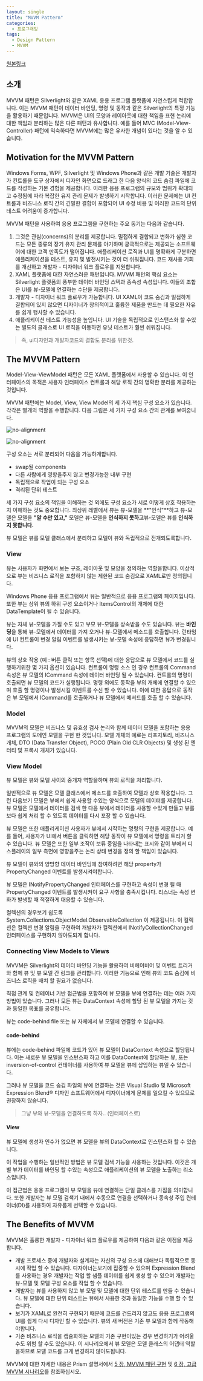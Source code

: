 ```yaml
---
layout: single
title: "MVVM Pattern"
categories: 
  - 프로그래밍
tags:
  - Design Pattern
  - MVVM
---
```


[원본링크](https://docs.microsoft.com/en-us/previous-versions/msp-n-p/hh848246(v=pandp.10))

## 소개
MVVM 패턴은 Silverlight와 같은 XAML 응용 프로그램 플랫폼에 자연스럽게 적합합니다. 이는 MVVM 패턴이 데이터 바인딩, 명령 및 동작과 같은 Silverlight의 특정 기능을 활용하기 때문입니다. MVVM은 UI의 모양과 레이아웃에 대한 책임을 표현 논리에 대한 책임과 분리하는 많은 다른 패턴과 유사합니다. 예를 들어 MVC (Model-View-Controller) 패턴에 익숙하다면 MVVM에는 많은 유사한 개념이 있다는 것을 알 수 있습니다.

## Motivation for the MVVM Pattern
Windows Forms, WPF, Silverlight 및 Windows Phone과 같은 개발 기술은 개발자가 컨트롤을 도구 상자에서 디자인 화면으로 드래그 한 다음 양식의 코드 숨김 파일에 코드를 작성하는 기본 경험을 제공합니다. 이러한 응용 프로그램의 규모와 범위가 확대되고 수정됨에 따라 복잡한 유지 관리 문제가 발생하기 시작합니다. 이러한 문제에는 UI 컨트롤과 비즈니스 로직 간의 긴밀한 결합이 포함되어 UI 수정 비용 및 이러한 코드의 단위 테스트 어려움이 증가합니다.

MVVM 패턴을 사용하여 응용 프로그램을 구현하는 주요 동기는 다음과 같습니다.
1. 그것은 관심(concerns)의 분리를 제공합니다. 밀접하게 결합되고 변화가 심한 코드는 모든 종류의 장기 유지 관리 문제를 야기하며 궁극적으로는 제공되는 소프트웨어에 대한 고객 만족도가 떨어집니다. 애플리케이션 로직과 UI를 명확하게 구분하면 애플리케이션을 테스트, 유지 및 발전시키는 것이 더 쉬워집니다. 코드 재사용 기회를 개선하고 개발자 - 디자이너 워크 플로우를 지원합니다.
2. XAML 플랫폼에 대한 자연스러운 패턴입니다. MVVM 패턴의 핵심 요소는 Silverlight 플랫폼의 풍부한 데이터 바인딩 스택과 종속성 속성입니다. 이들의 조합은 UI를 뷰-모델에 연결하는 수단을 제공합니다.
3. 개발자 - 디자이너 워크 플로우가 가능합니다. UI XAML이 코드 숨김과 밀접하게 결합되어 있지 않으면 디자이너가 창의적이고 훌륭한 제품을 만드는 데 필요한 자유를 쉽게 행사할 수 있습니다.
4. 애플리케이션 테스트 가능성을 높입니다. UI 기술을 독립적으로 인스턴스화 할 수있는 별도의 클래스로 UI 로직을 이동하면 유닛 테스트가 훨씬 쉬워집니다.

> 즉, ui디자인과 개발자코드의 결합도 분리를 위한것.

## The MVVM Pattern
Model-View-ViewModel 패턴은 모든 XAML 플랫폼에서 사용할 수 있습니다. 이 인터페이스의 목적은 사용자 인터페이스 컨트롤과 해당 로직 간의 명확한 분리를 제공하는 것입니다.

MVVM 패턴에는 Model, View, View Model의 세 가지 핵심 구성 요소가 있습니다. 각각은 별개의 역할을 수행합니다. 다음 그림은 세 가지 구성 요소 간의 관계를 보여줍니다.

![no-alignment](https://docs.microsoft.com/en-us/previous-versions/msp-n-p/images/hh830877.1afe20bab0052f5ab0fc400bf3b6f3f7%28en-us%2cpandp.10%29.png)

![no-alignment](https://docs.microsoft.com/en-us/previous-versions/msp-n-p/images/gg405484.333d7f906287fb8887d43c85a4a8fc08%28en-us%2cpandp.40%29.png)

구성 요소는 서로 분리되어 다음을 가능하게합니다.

* swap될 components
* 다른 사람에게 영향을주지 않고 변경가능한 내부 구현
* 독립적으로 작업이 되는 구성 요소
* 격리된 단위 테스트

세 가지 구성 요소의 책임을 이해하는 것 외에도 구성 요소가 서로 어떻게 상호 작용하는지 이해하는 것도 중요합니다. 최상위 레벨에서 뷰는 뷰-모델을 **"인식"**하고 뷰-모델은 모델을 **"알 수만 있고,"** 모델은 뷰-모델을 **인식하지 못하고**뷰-모델은 뷰를 **인식하지 못합니다.**

뷰 모델은 뷰를 모델 클래스에서 분리하고 모델이 뷰와 독립적으로 전개되도록합니다.

### View

뷰는 사용자가 화면에서 보는 구조, 레이아웃 및 모양을 정의하는 역할을합니다. 이상적으로 뷰는 비즈니스 로직을 포함하지 않는 제한된 코드 숨김으로 XAML로만 정의됩니다.

Windows Phone 응용 프로그램에서 뷰는 일반적으로 응용 프로그램의 페이지입니다. 또한 뷰는 상위 뷰의 하위 구성 요소이거나 ItemsControl의 개체에 대한 DataTemplate이 될 수 있습니다.

뷰는 자체 뷰-모델을 가질 수도 있고 부모 뷰-모델을 상속받을 수도 있습니다. 뷰는 **바인딩**을 통해 뷰-모델에서 데이터를 가져 오거나 뷰-모델에서 메소드를 호출합니다. 런타임에 UI 컨트롤이 변경 알림 이벤트를 발생시키는 뷰-모델 속성에 응답하면 뷰가 변경됩니다.

뷰의 상호 작용 (예 : 버튼 클릭 또는 항목 선택)에 대한 응답으로 뷰 모델에서 코드를 실행하기위한 몇 가지 옵션이 있습니다. 컨트롤이 명령 소스 인 경우 컨트롤의 Command 속성은 뷰 모델의 ICommand 속성에 데이터 바인딩 될 수 있습니다. 컨트롤의 명령이 호출되면 뷰 모델의 코드가 실행됩니다. 명령 외에도 동작을 뷰의 개체에 연결할 수 있으며 호출 할 명령이나 발생시킬 이벤트를 수신 할 수 있습니다. 이에 대한 응답으로 동작은 뷰 모델에서 ICommand를 호출하거나 뷰 모델에서 메서드를 호출 할 수 있습니다.

### Model

MVVM의 모델은 비즈니스 및 유효성 검사 논리와 함께 데이터 모델을 포함하는 응용 프로그램의 도메인 모델을 구현 한 것입니다. 모델 개체의 예로는 리포지토리, 비즈니스 개체, DTO (Data Transfer Object), POCO (Plain Old CLR Objects) 및 생성 된 엔터티 및 프록시 개체가 있습니다.

### View Model

뷰 모델은 뷰와 모델 사이의 중개자 역할을하며 뷰의 로직을 처리합니다. 

일반적으로 뷰 모델은 모델 클래스에서 메소드를 호출하여 모델과 상호 작용합니다. 그런 다음보기 모델은 뷰에서 쉽게 사용할 수있는 양식으로 모델의 데이터를 제공합니다. 뷰 모델은 모델에서 데이터를 검색 한 다음 뷰에서 데이터를 사용할 수있게 만들고 뷰를보다 쉽게 처리 할 수 있도록 데이터를 다시 포장 할 수 있습니다. 

뷰 모델은 또한 애플리케이션 사용자가 뷰에서 시작하는 명령의 구현을 제공합니다. 예를 들어, 사용자가 UI에서 버튼을 클릭하면 해당 동작이 뷰 모델에서 명령을 트리거 할 수 있습니다. 뷰 모델은 또한 일부 조작이 보류 중임을 나타내는 표시와 같이 뷰에서 디스플레이의 일부 측면에 영향을주는 논리 상태 변경을 정의 할 책임이 있습니다.

뷰 모델이 뷰와의 양방향 데이터 바인딩에 참여하려면 해당 property가 PropertyChanged 이벤트를 발생시켜야합니다.

뷰 모델은 INotifyPropertyChanged 인터페이스를 구현하고 속성이 변경 될 때 PropertyChanged 이벤트를 발생시켜이 요구 사항을 충족시킵니다. 리스너는 속성 변화가 발생할 때 적절하게 대응할 수 있습니다.

컬렉션의 경우보기 쉽도록 System.Collections.ObjectModel.ObservableCollection <T>이 제공됩니다. 이 컬렉션은 컬렉션 변경 알림을 구현하여 개발자가 컬렉션에서 INotifyCollectionChanged 인터페이스를 구현하지 않아도되게 합니다.

### Connecting View Models to Views

MVVM은 Silverlight의 데이터 바인딩 기능을 활용하여 비헤이비어 및 이벤트 트리거와 함께 뷰 및 뷰 모델 간 링크를 관리합니다. 이러한 기능으로 인해 뷰의 코드 숨김에 비즈니스 로직을 배치 할 필요가 없습니다.

직접 관계 및 컨테이너 기반 접근법을 포함하여 뷰 모델을 뷰에 연결하는 데는 여러 가지 방법이 있습니다. 그러나 모든 뷰는 DataContext 속성에 할당 된 뷰 모델을 가지는 것과 동일한 목표를 공유합니다.

뷰는 code-behind file 또는 뷰 자체에서 뷰 모델에 연결할 수 있습니다.

#### code-behind

뷰에는 code-behind 파일에 코드가 있어 뷰 모델이 DataContext 속성으로 할당됩니다. 이는 새로운 뷰 모델을 인스턴스화 하고 이를 DataContext에 할당하는 뷰, 또는 inversion-of-control 컨테이너를 사용하여 뷰 모델을 뷰에 삽입하는 뷰일 수 있습니다.

그러나 뷰 모델을 코드 숨김 파일의 뷰에 연결하는 것은 Visual Studio 및 Microsoft Expression Blend® 디자인 소프트웨어에서 디자이너에게 문제를 일으킬 수 있으므로 권장하지 않습니다.

> 그냥 뷰와 뷰-모델을 연결하도록 하자.. (인터페이스로)

#### View

뷰 모델에 생성자 인수가 없으면 뷰 모델을 뷰의 DataContext로 인스턴스화 할 수 있습니다. 

이 작업을 수행하는 일반적인 방법은 뷰 모델 검색 기능을 사용하는 것입니다. 이것은 개별 뷰가 데이터를 바인딩 할 수있는 속성으로 애플리케이션의 뷰 모델을 노출하는 리소스입니다. 

이 접근법은 응용 프로그램이 뷰 모델을 뷰에 연결하는 단일 클래스를 가짐을 의미합니다. 또한 개발자는 뷰 모델 검색기 내에서 수동으로 연결을 선택하거나 종속성 주입 컨테이너(DI)를 사용하여 자유롭게 선택할 수 있습니다.

## The Benefits of MVVM

MVVM은 훌륭한 개발자 - 디자이너 워크 플로우를 제공하여 다음과 같은 이점을 제공합니다.

* 개발 프로세스 중에 개발자와 설계자는 자신의 구성 요소에 대해보다 독립적으로 동시에 작업 할 수 있습니다. 디자이너는보기에 집중할 수 있으며 Expression Blend를 사용하는 경우 개발자는 작업 할 샘플 데이터를 쉽게 생성 할 수 있으며 개발자는 뷰-모델 및 모델 구성 요소를 작업 할 수 있습니다.
* 개발자는 뷰를 사용하지 않고 뷰 모델 및 모델에 대한 단위 테스트를 만들 수 있습니다. 뷰 모델에 대한 단위 테스트는 뷰에서 사용한 것과 동일한 기능을 수행 할 수 있습니다.
* 보기가 XAML로 완전히 구현되기 때문에 코드를 건드리지 않고도 응용 프로그램의 UI를 쉽게 다시 디자인 할 수 있습니다. 뷰의 새 버전은 기존 뷰 모델과 함께 작동해야합니다.
* 기존 비즈니스 로직을 캡슐화하는 모델의 기존 구현이있는 경우 변경하기가 어려울 수도 위험 할 수도 있습니다. 이 시나리오에서 뷰 모델은 모델 클래스의 어댑터 역할을하므로 모델 코드를 크게 변경하지 않아도됩니다.

MVVM에 대한 자세한 내용은 Prism 설명서에서 [5 장, MVVM 패턴 구현](https://docs.microsoft.com/en-us/previous-versions/msp-n-p/gg405484%28v%3dpandp.40%29) 및 [6 장, 고급 MVVM 시나리오](https://docs.microsoft.com/en-us/previous-versions/msp-n-p/gg405494%28v%3dpandp.40%29)를 참조하십시오.